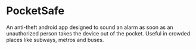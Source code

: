 # PocketSafe
An anti-theft android app designed to sound an alarm as soon as an unauthorized person takes the device out of the pocket. Useful in crowded places like subways, metros and buses.
